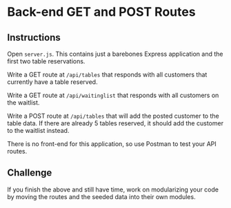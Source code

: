 # Back-end GET and POST Routes

## Instructions

Open `server.js`. This contains just a barebones Express application and the first two table reservations.

Write a GET route at `/api/tables` that responds with all customers that currently have a table reserved.

Write a GET route at `/api/waitinglist` that responds with all customers on the waitlist.

Write a POST route at `/api/tables` that will add the posted customer to the table data. If there are already 5 tables reserved, it should add the customer to the waitlist instead.

There is no front-end for this application, so use Postman to test your API routes.

## Challenge

If you finish the above and still have time, work on modularizing your code by moving the routes and the seeded data into their own modules.

